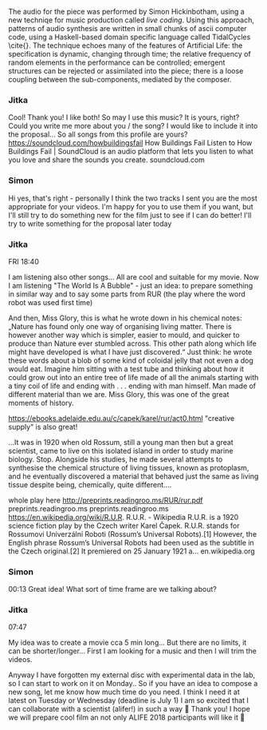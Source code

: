 


The audio for the piece was performed by Simon Hickinbotham, using a new techniqe for music production called *live coding*. Using this approach, patterns of audio synthesis are written in small chunks of ascii computer code, using a Haskell-based domain specific language called TidalCycles \cite{}. The technique echoes many of the features of Artificial Life: the specification is dynamic, changing through time; the relative frequency of random elements in the performance can be controlled; emergent structures can be rejected or assimilated into the piece; there is a loose coupling between the sub-components, mediated by the composer. 



### Jitka

Cool!
Thank you!
I like both!
So may I use this music?
It is yours, right?
Could you write me more about you / the song?
I would like to include it into the proposal...
So all songs from this profile are yours? https://soundcloud.com/howbuildingsfail
How Buildings Fail
Listen to How Buildings Fail | SoundCloud is an audio platform that lets you listen to what you love and share the sounds you create.
soundcloud.com

### Simon

Hi yes, that's right - personally I think the two tracks I sent you are the most appropriate for your videos. I'm happy for you to use them if you want, but I'll still try to do something new for the film just to see if I can do better!
I'll try to write something for the proposal later today

### Jitka

FRI 18:40

I am listening also other songs... All are cool and suitable for my movie. Now I am listening "The World Is A Bubble" - just an idea: to prepare something in similar way and to say some parts from RUR (the play where the word robot was used first time)

And then, Miss Glory, this is what he wrote down in his chemical notes: „Nature has found only one way of organising living matter. There is however another way which is simpler, easier to mould, and quicker to produce than Nature ever stumbled across. This other path along which life might have developed is what I have just discovered.“ Just think: he wrote these words about a blob of some kind of coloidal jelly that not even a dog would eat. Imagine him sitting with a test tube and thinking about how it could grow out into an entire tree of life made of all the animals starting with a tiny coil of life and ending with . . . ending with man himself. Man made of different material than we are. Miss Glory, this was one of the great moments of history.

https://ebooks.adelaide.edu.au/c/capek/karel/rur/act0.html
"creative supply" is also great!

...It was in 1920 when old Rossum, still a young man then but a great scientist, came to live on this isolated island in order to study marine biology. Stop. Alongside his studies, he made several attempts to synthesise the chemical structure of living tissues, known as protoplasm, and he eventually discovered a material that behaved just the same as living tissue despite being, chemically, quite different....

whole play here http://preprints.readingroo.ms/RUR/rur.pdf
preprints.readingroo.ms
preprints.readingroo.ms
https://en.wikipedia.org/wiki/R.U.R.
R.U.R. - Wikipedia
R.U.R. is a 1920 science fiction play by the Czech writer Karel Čapek. R.U.R. stands for Rossumovi Univerzální Roboti (Rossum’s Universal Robots).[1] However, the English phrase Rossum’s Universal Robots had been used as the subtitle in the Czech original.[2] It premiered on 25 January 1921 a...
en.wikipedia.org

### Simon

00:13
Great idea! What sort of time frame are we talking about?


### Jitka

07:47

My idea was to create a movie cca 5 min long... But there are no limits, it can be shorter/longer... First I am looking for a music and then I will trim the videos.

Anyway I have forgotten my external disc with experimental data in the lab, so I can start to work on it on Monday.. So if you have an idea to compose a new song, let me know how much time do you need. I think I need it at latest on Tuesday or Wednesday (deadline is July 1)
I am so excited that I can collaborate with a scientist (alifer!) in such a way 🙂 Thank you! I hope we will prepare cool film an not only ALIFE 2018 participants will like it 🙂
